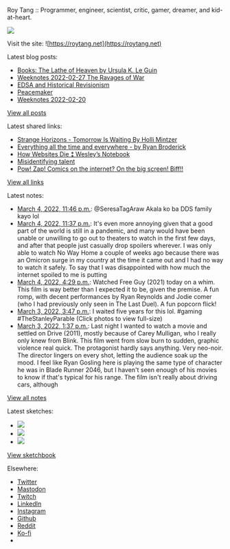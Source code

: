 Roy Tang :: Programmer, engineer, scientist, critic, gamer, dreamer, and kid-at-heart.

![](https://roytang.net/static/img/profile.jpg)

Visit the site: ![https://roytang.net](https://roytang.net)

Latest blog posts:

- [Books: The Lathe of Heaven by Ursula K. Le Guin](https://roytang.net/2022/03/lathe-of-heaven-/)
- [Weeknotes 2022-02-27 The Ravages of War](https://roytang.net/2022/02/weeknotes-02-27/)
- [EDSA and Historical Revisionism](https://roytang.net/2022/02/edsa36/)
- [Peacemaker](https://roytang.net/2022/02/peacemaker/)
- [Weeknotes 2022-02-20](https://roytang.net/2022/02/weeknotes-02-20/)

[View all posts](https://roytang.net/blog)

Latest shared links:

- [Strange Horizons - Tomorrow Is Waiting By Holli Mintzer](https://roytang.net/2022/02/0c907985fc73bef69dde9d3cc0d10585/)
- [Everything all the time and everywhere - by Ryan Broderick](https://roytang.net/2022/02/eec57e3e17379a85b5e30170c3e20247/)
- [How Websites Die ⁑ Wesley’s Notebook](https://roytang.net/2022/02/96900b240f8b24abf53c44ed13947c16/)
- [Misidentifying talent](https://roytang.net/2022/02/68feb1237ca74fba28f42e7eb812c1aa/)
- [Pow! Zap! Comics on the internet? On the big screen! Biff!!](https://roytang.net/2022/02/4a8da0672ae6293ece4e8068d24792f0/)

[View all links](https://roytang.net/links)

Latest notes:

- [March 4, 2022, 11:46 p.m.](https://roytang.net/2022/03/1499773409605021696/): @SeresaTagAraw Akala ko ba DDS family kayo lol
- [March 4, 2022, 11:37 p.m.](https://roytang.net/2022/03/hzbsdvk/): It&#x27;s even more annoying given that a good part of the world is still in a pandemic, and many would have been unable or unwilling to go out to theaters to watch in the first few days, and after that people just casually drop spoilers wherever. I was only able to watch No Way Home a couple of weeks ago because there was an Omicron surge in my country at the time it came out and I had no way to watch it safely. To say that I was disappointed with how much the internet spoiled to me is putting
- [March 4, 2022, 4:29 p.m.](https://roytang.net/2022/03/08a99408e883fc81ddbd4c0d84fbbf6f/): Watched Free Guy (2021) today on a whim. This film is way better than I expected it to be, given the premise. A fun romp, with decent performances by Ryan Reynolds and Jodie comer (who I had previously only seen in The Last Duel). A fun popcorn flick!
- [March 3, 2022, 3:47 p.m.](https://roytang.net/2022/03/1499290448602435586/): I waited five years for this lol. #gaming #TheStanleyParable (Click photos to view full-size)
- [March 3, 2022, 1:37 p.m.](https://roytang.net/2022/03/drive/): Last night I wanted to watch a movie and settled on Drive (2011), mostly because of Carey Mulligan, who I really only knew from Blink. This film went from slow burn to sudden, graphic violence real quick. The protagonist hardly says anything. Very neo-noir. The director lingers on every shot, letting the audience soak up the mood. I feel like Ryan Gosling here is playing the same type of character he was in Blade Runner 2046, but I haven&#x27;t seen enough of his movies to know if that&#x27;s typical for his range. The film isn&#x27;t really about driving cars, although

[View all notes](https://roytang.net/notes)

Latest sketches:


- ![](https://roytang.net/media/cache/eb/6d/eb6d42690e16874c36049dccfd32b06d.jpg)
- ![](https://roytang.net/media/cache/6c/d5/6cd5b41f73d41026b3f65beeac28a6af.jpg)
- ![](https://roytang.net/media/cache/e5/da/e5da975ee2fed5a25dba802aa7d5ad1c.jpg)

[View sketchbook](https://roytang.net/albums/sketchbook)


Elsewhere:

- [Twitter](https://twitter.com/roytang)
- [Mastodon](https://mastodon.technology/@roytang)
- [Twitch](https://twitch.tv/twitchyroy)
- [LinkedIn](https://www.linkedin.com/in/roytang)
- [Instagram](https://instagram.com/roytang0400)
- [Github](https://github.com/roytang)
- [Reddit](https://reddit.com/u/hungryroy)
- [Ko-fi](https://ko-fi.com/roytang)
- [](mailto:hello@roytang.net)